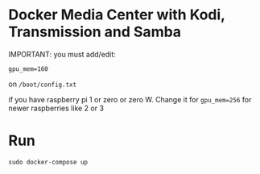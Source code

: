 # Docker Media Center with Kodi, Transmission and Samba

IMPORTANT: you must add/edit:

```
gpu_mem=160
```
on `/boot/config.txt`

if you have raspberry pi 1 or zero or zero W. Change it for `gpu_mem=256` for newer raspberries like 2 or 3

# Run

```
sudo docker-compose up
```
